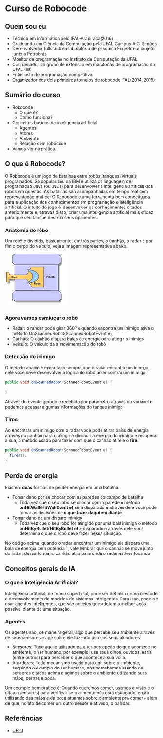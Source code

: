 # Curso de Robocode

## Quem sou eu
  - Técnico em informática pelo IFAL-Arapiraca(2016)
  - Graduando em Ciência da Computação pela UFAL Campus A.C. Simões
  - Desenvolvedor fullstack no laboratório de pesquisa EdgeBr em projeto junto a Petrobrás
  - Monitor de programação no Instituto de Computação da UFAL
  - Coordenador do grupo de extensão em maratonas de programação da UFAL (IG)
  - Entusiasta de programação competitiva
  - Organizador dos dois primeiros torneios de robocode IFAL(2014, 2015)
  
## Sumário do curso
  - Robocode
    - O que é?
    - Como funciona?
  - Conceitos básicos de inteligência artificial
    - Agentes
    - Atores
    - Ambiente
    - Relação com robocode
   - Vamos ver na prática.

## O que é Robocode?
O Robocode é um jogo de batalhas entre robôs (tanques) virtuais programados. Se popularizou na IBM e utiliza da linguagem de programação Java (ou .NET) para desenvolver a inteligência artificial dos robôs em questão. As batalhas são acompanhadas em tempo real com representação gráfica. O Robocode é uma ferramenta bem conceituada para a aplicação dos conhecimentos em programação e inteligência artificial. O intuito do jogo é: desenvolver os conhecimentos citados anteriormente e, através disso, criar uma inteligência artificial mais eficaz para que seu tanque destrua seus oponentes.

### Anatomia do rôbo
Um robô é dividido, basicamente, em três partes, o canhão, o radar e por fim o corpo do veículo, veja a imagem representativa abaixo.

![anatomia_robo](anatomia-robo.jpg)

### Agora vamos esmiuçar o robô
  - Radar: o randar pode girar 360º e quando encontra um inimigo ativa o método OnScannedRobot(ScannedRobotEvent e)
  - Canhão: O canhão dispara balas de energia para atingir o inimigo
  - Veículo: O veículo da a movimentação do robô

### Detecção do inimigo
O método abaixo é executado sempre que o radar encontra um inimigo, nele você deve desenvolver a lógica do robô ao encontrar um inimigo
```Java
public void onScannedRobot(ScannedRobotEvent e) {

}
```
Através do evento gerado e recebido por parametro através da variável **e** podemos acessar algumas informações do tanque inimigo

### Tiros
  Ao encontrar um inimigo com o radar você pode atirar balas de energia através do canhão para o atingir e diminuir a energia do inimigo e recuperar a sua, o método usado para fazer com que o canhão atire é o **fire**.
```Java
public void OnScannedRobot(ScannedRobotEvent e) {
  fire(1);
}
```
## Perda de energia
Existem **duas** formas de perder energia em uma batalha:
  - Tomar dano por se chocar com as paredes do campo de batalha
    - Toda vez que o seu robô se chocar com a parede o método **onHitWall(HitWallEvent e)** será disparado e através dele você pode tomar as decisões de **o que fazer daqui em diante**.
  - Tomar dano de um disparo inimigo
    - Toda vez que o seu robô for atingido por uma bala inimiga o método **onHitByBullet(HitByBullet e)** é disparado e através dele você determina o que o robô deve fazer nessa situação.
    


No código acima, quando o radar encontrar um inimigo ele dispara uma bala de energia com potência 1, vale lembrar que o canhão se move junto do radar, dessa forma, o canhão atira para onde o radar estiver focando

## Conceitos gerais de IA
### O que é Inteligência Artificial?
Inteligência artificial, de forma superficial, pode ser definido como o estudo e desenvolvimento de modelos de sistemas inteligentes. Para isso, pode-se usar agentes inteligentes, que são aqueles que adotam a melhor ação possível diante de uma situação.

### Agentes

Os agentes são, de maneira geral, algo que percebe seu ambiente através de seus sensores e age sobre ele fazendo uso dos seus atuadores.
  - Sensores: Tudo aquilo utilizado para ter percepção do que acontece no ambiente, o ser humano, por exemplo, usa seus olhos, ouvidos, nariz (entre outros) para perceber o que acontece a sua volta.
  - Atuadores: Todo mecanismo usado para agir sobre o ambiente, seguindo o exemplo do ser humano, nós percebemos usando os sensores citados acima e agimos sobre o ambiente utilizando suas mãos, pernas e boca.

Um exemplo bem prático é: Quando queremos comer, usamos a visão e o olfato (sensores) para verificar se o alimento não está estragado, então utilizando das mãos e da boca atuamos sobre o ambiente pra comer - além de que, no ato de comer um outro sensor é ativado, o paladar.

## Referências
  - [UFRJ](http://www.ufjf.br/jairo_souza/files/2015/11/Robocode-Manual-de-Instruc%CC%A7o%CC%83es.pdf)
